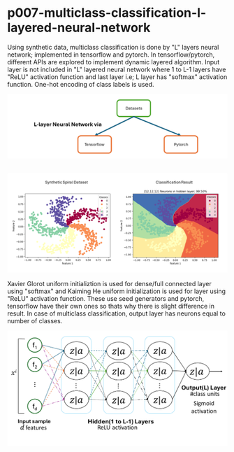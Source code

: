 # p007-multiclass-classification-l-layered-neural-network

Using synthetic data, multiclass classification is done by "L" layers neural network; implemented in tensorflow and pytorch. In tensorflow/pytorch, different APIs are explored to implement dynamic layered algorithm. Input layer is not included in "L" layered neural network where 1 to L-1 layers have "ReLU" activation function and last layer i.e; L layer has "softmax" activation function. One-hot encoding of class labels is used.

![dynamic algorithm implemented in plain python, pytorch, tensorflow](img/Slide2crop.PNG)
<br>
<br>

![multiclass classification input and output visualize](img/Slide1crop.PNG)
<br>

Xavier Glorot uniform initializtion is used for dense/full connected layer using "softmax" and Kaiming He uniform initialization is used for layer using "ReLU" activation function. These use seed generators and pytorch, tensorflow have their own ones so thats why there is slight difference in result. In case of multiclass classification, output layer has neurons equal to number of classes.

![L layered neural network architecture](img/Slide3.PNG)